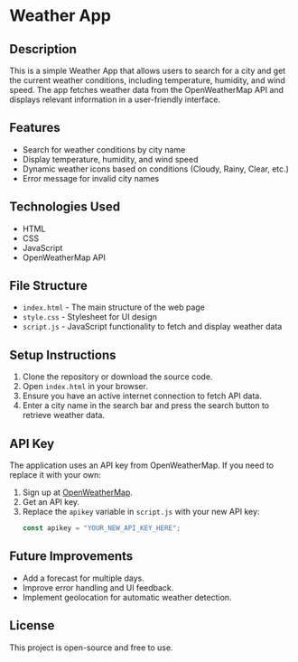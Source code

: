# Weather App

## Description

This is a simple Weather App that allows users to search for a city and get the current weather conditions, including temperature, humidity, and wind speed. The app fetches weather data from the OpenWeatherMap API and displays relevant information in a user-friendly interface.

## Features

- Search for weather conditions by city name
- Display temperature, humidity, and wind speed
- Dynamic weather icons based on conditions (Cloudy, Rainy, Clear, etc.)
- Error message for invalid city names

## Technologies Used

- HTML
- CSS
- JavaScript
- OpenWeatherMap API

## File Structure

- `index.html` - The main structure of the web page
- `style.css` - Stylesheet for UI design
- `script.js` - JavaScript functionality to fetch and display weather data

## Setup Instructions

1. Clone the repository or download the source code.
2. Open `index.html` in your browser.
3. Ensure you have an active internet connection to fetch API data.
4. Enter a city name in the search bar and press the search button to retrieve weather data.

## API Key

The application uses an API key from OpenWeatherMap. If you need to replace it with your own:

1. Sign up at [OpenWeatherMap](https://openweathermap.org/).
2. Get an API key.
3. Replace the `apikey` variable in `script.js` with your new API key:
   ```javascript
   const apikey = "YOUR_NEW_API_KEY_HERE";
   ```

## Future Improvements

- Add a forecast for multiple days.
- Improve error handling and UI feedback.
- Implement geolocation for automatic weather detection.

## License

This project is open-source and free to use.
